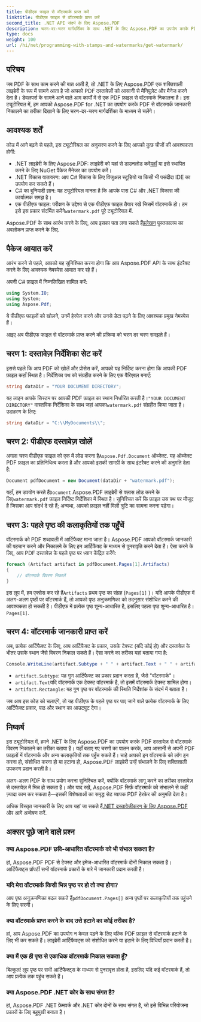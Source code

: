 ```yaml
---
title: पीडीएफ फाइल से वॉटरमार्क प्राप्त करें
linktitle: पीडीएफ फाइल से वॉटरमार्क प्राप्त करें
second_title: .NET API संदर्भ के लिए Aspose.PDF
description: चरण-दर-चरण मार्गदर्शिका के साथ .NET के लिए Aspose.PDF का उपयोग करके PDF फ़ाइलों से वॉटरमार्क निकालना सीखें। वॉटरमार्क निष्कर्षण के लिए विस्तृत ट्यूटोरियल।
type: docs
weight: 100
url: /hi/net/programming-with-stamps-and-watermarks/get-watermark/
---
```

## परिचय

जब PDF के साथ काम करने की बात आती है, तो .NET के लिए Aspose.PDF एक शक्तिशाली लाइब्रेरी के रूप में सामने आता है जो आपको PDF दस्तावेज़ों को आसानी से मैनिपुलेट और मैनेज करने देता है। डेवलपर्स के सामने आने वाले आम कार्यों में से एक PDF फ़ाइल से वॉटरमार्क निकालना है। इस ट्यूटोरियल में, हम आपको Aspose.PDF for .NET का उपयोग करके PDF से वॉटरमार्क जानकारी निकालने का तरीका दिखाने के लिए चरण-दर-चरण मार्गदर्शिका के माध्यम से चलेंगे।

## आवश्यक शर्तें

कोड में आगे बढ़ने से पहले, इस ट्यूटोरियल का अनुसरण करने के लिए आपको कुछ चीजों की आवश्यकता होगी:

-  .NET लाइब्रेरी के लिए Aspose.PDF: लाइब्रेरी को यहां से डाउनलोड करें[यहाँ](https://releases.aspose.com/pdf/net/) या इसे स्थापित करने के लिए NuGet पैकेज मैनेजर का उपयोग करें।
- .NET विकास वातावरण: आप C# विकास के लिए विजुअल स्टूडियो या किसी भी पसंदीदा IDE का उपयोग कर सकते हैं।
- C# का बुनियादी ज्ञान: यह ट्यूटोरियल मानता है कि आपके पास C# और .NET विकास की कार्यात्मक समझ है।
-  एक पीडीएफ फाइल: परीक्षण के उद्देश्य से एक पीडीएफ फाइल तैयार रखें जिसमें वॉटरमार्क हो। हम इसे इस प्रकार संदर्भित करेंगे`watermark.pdf` पूरे ट्यूटोरियल में.

 Aspose.PDF के साथ आरंभ करने के लिए, आप इसका पता लगा सकते हैं[प्रलेखन](https://reference.aspose.com/pdf/net/) पुस्तकालय का अवलोकन प्राप्त करने के लिए.

## पैकेज आयात करें

आरंभ करने से पहले, आपको यह सुनिश्चित करना होगा कि आप Aspose.PDF API के साथ इंटरैक्ट करने के लिए आवश्यक नेमस्पेस आयात कर रहे हैं। 

अपनी C# फ़ाइल में निम्नलिखित शामिल करें:

```csharp
using System.IO;
using System;
using Aspose.Pdf;
```

ये पीडीएफ फाइलों को खोलने, उनमें हेरफेर करने और उनसे डेटा पढ़ने के लिए आवश्यक प्रमुख नेमस्पेस हैं।

आइए अब पीडीएफ फाइल से वॉटरमार्क प्राप्त करने की प्रक्रिया को चरण दर चरण समझते हैं।

## चरण 1: दस्तावेज़ निर्देशिका सेट करें

इससे पहले कि आप PDF को खोलें और प्रोसेस करें, आपको यह निर्दिष्ट करना होगा कि आपकी PDF फ़ाइल कहाँ स्थित है। निर्देशिका पथ को संग्रहीत करने के लिए एक वैरिएबल बनाएँ:

```csharp
string dataDir = "YOUR DOCUMENT DIRECTORY";
```

 यह लाइन आपके सिस्टम पर आपकी PDF फ़ाइल का स्थान निर्धारित करती है।`"YOUR DOCUMENT DIRECTORY"` वास्तविक निर्देशिका के साथ जहां आपका`watermark.pdf` संग्रहीत किया जाता है। उदाहरण के लिए:

```csharp
string dataDir = "C:\\MyDocuments\\";
```

## चरण 2: पीडीएफ दस्तावेज़ खोलें

 अगला चरण पीडीएफ फाइल को एक में लोड करना है`Aspose.Pdf.Document` ऑब्जेक्ट. यह ऑब्जेक्ट PDF फ़ाइल का प्रतिनिधित्व करता है और आपको इसकी सामग्री के साथ इंटरैक्ट करने की अनुमति देता है:

```csharp
Document pdfDocument = new Document(dataDir + "watermark.pdf");
```

 यहाँ, हम उपयोग करते हैं`Document` Aspose.PDF लाइब्रेरी से क्लास लोड करने के लिए`watermark.pdf` फ़ाइल निर्दिष्ट निर्देशिका में स्थित है। सुनिश्चित करें कि फ़ाइल उस पथ पर मौजूद है जिसका आप संदर्भ दे रहे हैं; अन्यथा, आपको फ़ाइल नहीं मिली त्रुटि का सामना करना पड़ेगा।

## चरण 3: पहले पृष्ठ की कलाकृतियों तक पहुँचें

वॉटरमार्क को PDF शब्दावली में आर्टिफैक्ट माना जाता है। Aspose.PDF आपको वॉटरमार्क जानकारी की पहचान करने और निकालने के लिए इन आर्टिफैक्ट के माध्यम से पुनरावृति करने देता है। ऐसा करने के लिए, आप PDF दस्तावेज़ के पहले पृष्ठ पर ध्यान केंद्रित करेंगे:

```csharp
foreach (Artifact artifact in pdfDocument.Pages[1].Artifacts)
{
    // वॉटरमार्क विवरण निकालें
}
```

 इस लूप में, हम एक्सेस कर रहे हैं`Artifacts` प्रथम पृष्ठ का संग्रह (`Pages[1]` )। यदि आपके पीडीएफ में अलग-अलग पृष्ठों पर वॉटरमार्क हैं, तो आपको पृष्ठ अनुक्रमणिका को तदनुसार संशोधित करने की आवश्यकता हो सकती है। पीडीएफ में प्रत्येक पृष्ठ शून्य-आधारित है, इसलिए पहला पृष्ठ शून्य-आधारित है।`Pages[1]`.

## चरण 4: वॉटरमार्क जानकारी प्राप्त करें

अब, प्रत्येक आर्टिफैक्ट के लिए, आप आर्टिफैक्ट के प्रकार, उसके टेक्स्ट (यदि कोई हो) और दस्तावेज़ के भीतर उसके स्थान जैसे विवरण निकाल सकते हैं। ऐसा करने का तरीका यहां बताया गया है:

```csharp
Console.WriteLine(artifact.Subtype + " " + artifact.Text + " " + artifact.Rectangle);
```

- `artifact.Subtype`: यह गुण आर्टिफैक्ट का प्रकार प्रदान करता है, जैसे "वॉटरमार्क"।
- `artifact.Text`यदि वॉटरमार्क एक टेक्स्ट वॉटरमार्क है, तो इसमें वॉटरमार्क टेक्स्ट शामिल होगा।
- `artifact.Rectangle`: यह गुण पृष्ठ पर वॉटरमार्क की स्थिति निर्देशांक के संदर्भ में बताता है।

जब आप इस कोड को चलाएंगे, तो यह पीडीएफ के पहले पृष्ठ पर पाए जाने वाले प्रत्येक वॉटरमार्क के लिए आर्टिफैक्ट प्रकार, पाठ और स्थान का आउटपुट देगा।

## निष्कर्ष

इस ट्यूटोरियल में, हमने .NET के लिए Aspose.PDF का उपयोग करके PDF दस्तावेज़ से वॉटरमार्क विवरण निकालने का तरीका बताया है। यहाँ बताए गए चरणों का पालन करके, आप आसानी से अपनी PDF फ़ाइलों में वॉटरमार्क और अन्य कलाकृतियों तक पहुँच सकते हैं। चाहे आपको इन वॉटरमार्क को लॉग इन करना हो, संशोधित करना हो या हटाना हो, Aspose.PDF लाइब्रेरी उन्हें संभालने के लिए शक्तिशाली उपकरण प्रदान करती है।

अलग-अलग PDF के साथ प्रयोग करना सुनिश्चित करें, क्योंकि वॉटरमार्क लागू करने का तरीका दस्तावेज़ से दस्तावेज़ में भिन्न हो सकता है। और याद रखें, Aspose.PDF सिर्फ़ वॉटरमार्क को संभालने से कहीं ज़्यादा काम कर सकता है—इसकी विशेषताओं का समृद्ध सेट व्यापक PDF हेरफेर की अनुमति देता है।

 अधिक विस्तृत जानकारी के लिए आप यहां जा सकते हैं[.NET दस्तावेज़ीकरण के लिए Aspose.PDF](https://reference.aspose.com/pdf/net/) और आगे अन्वेषण करें.

## अक्सर पूछे जाने वाले प्रश्न

### क्या Aspose.PDF छवि-आधारित वॉटरमार्क को भी संभाल सकता है?
हां, Aspose.PDF PDF से टेक्स्ट और इमेज-आधारित वॉटरमार्क दोनों निकाल सकता है। आर्टिफैक्ट्स प्रॉपर्टी सभी वॉटरमार्क प्रकारों के बारे में जानकारी प्रदान करती है।

### यदि मेरा वॉटरमार्क किसी भिन्न पृष्ठ पर हो तो क्या होगा?
 आप पृष्ठ अनुक्रमणिका बदल सकते हैं`pdfDocument.Pages[]` अन्य पृष्ठों पर कलाकृतियों तक पहुंचने के लिए सरणी।

### क्या वॉटरमार्क प्राप्त करने के बाद उसे हटाने का कोई तरीका है?
हां, आप Aspose.PDF का उपयोग न केवल पढ़ने के लिए बल्कि PDF फ़ाइल से वॉटरमार्क हटाने के लिए भी कर सकते हैं। लाइब्रेरी आर्टिफैक्ट्स को संशोधित करने या हटाने के लिए विधियाँ प्रदान करती है।

### क्या मैं एक ही पृष्ठ से एकाधिक वॉटरमार्क निकाल सकता हूँ?
बिल्कुल! लूप पृष्ठ पर सभी आर्टिफैक्ट्स के माध्यम से पुनरावृत्त होता है, इसलिए यदि कई वॉटरमार्क हैं, तो आप प्रत्येक तक पहुंच सकते हैं।

### क्या Aspose.PDF .NET कोर के साथ संगत है?
हां, Aspose.PDF .NET फ्रेमवर्क और .NET कोर दोनों के साथ संगत है, जो इसे विभिन्न परियोजना प्रकारों के लिए बहुमुखी बनाता है।
